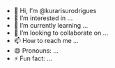 - 👋 Hi, I’m @kurarisurodrigues
- 👀 I’m interested in ...
- 🌱 I’m currently learning ...
- 💞️ I’m looking to collaborate on ...
- 📫 How to reach me ...
- 😄 Pronouns: ...
- ⚡ Fun fact: ...

<!---
kurarisurodrigues/kurarisurodrigues is a ✨ special ✨ repository because its `README.md` (this file) appears on your GitHub profile.
You can click the Preview link to take a look at your changes.
--->
